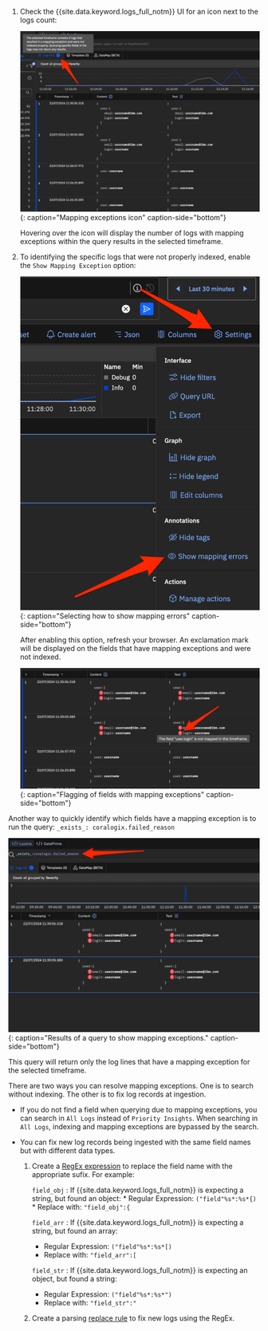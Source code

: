 1. Check the {{site.data.keyword.logs_full_notm}} UI for an icon next to the logs count:

   ![Mapping exceptions icon](../images/me_01.png){: caption="Mapping exceptions icon" caption-side="bottom"}

   Hovering over the icon will display the number of logs with mapping exceptions within the query results in the selected timeframe.

2. To identifying the specific logs that were not properly indexed, enable the `Show Mapping Exception` option:

   ![Selecting how to show mapping errors. Click Settings and then click Show mapping errors.](../images/me_02.png){: caption="Selecting how to show mapping errors" caption-side="bottom"}

   After enabling this option, refresh your browser. An exclamation mark will be displayed on the fields that have mapping exceptions and were not indexed.

   ![Flagging of fields with mapping exceptions](../images/me_03.png){: caption="Flagging of fields with mapping exceptions" caption-side="bottom"}

Another way to quickly identify which fields have a mapping exception is to run the query: `_exists_: coralogix.failed_reason`

![Results of a query to show mapping exceptions](../images/me_04.png){: caption="Results of a query to show mapping exceptions." caption-side="bottom"}

This query will return only the log lines that have a mapping exception for the selected timeframe.

There are two ways you can resolve mapping exceptions. One is to search without indexing. The other is to fix log records at ingestion.

* If you do not find a field when querying due to mapping exceptions, you can search in `All Logs` instead of `Priority Insights`. When searching in `All Logs`, indexing and mapping exceptions are bypassed by the search.

* You can fix new log records being ingested with the same field names but with different data types.



   1. Create a [RegEx expression](/docs/cloud-logs?topic=cloud-logs-parse-rules-regex) to replace the field name with the appropriate sufix. For example:

      `field_obj`
      :  If {{site.data.keyword.logs_full_notm}} is expecting a string, but found an object:
          * Regular Expression: `("field"%s*:%s*{)`
          * Replace with: `"field_obj":{`

      `field_arr`
      :  If {{site.data.keyword.logs_full_notm}} is expecting a string, but found an array:
         * Regular Expression: `("field"%s*:%s*[)`
         * Replace with: `"field_arr":[`

      `field_str`
      :  If {{site.data.keyword.logs_full_notm}} is expecting an object, but found a string:
         * Regular Expression: `("field"%s*:%s*")`
         * Replace with: `"field_str":"`

   2. Create a parsing [replace rule](/docs/cloud-logs?topic=cloud-logs-parse-replace-rule&interface=ui) to fix new logs using the RegEx.
